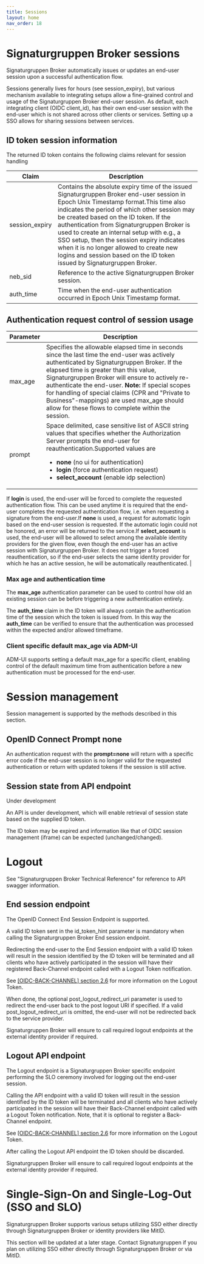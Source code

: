 ```yaml
---
title: Sessions
layout: home
nav_order: 18
---
```


# Signaturgruppen Broker sessions
Signaturgruppen Broker automatically issues or updates an end-user session upon a successful authentication flow.

Sessions generally lives for hours (see session_expiry), but various mechanism available to integrating setups allow a fine-grained control and usage of the Signaturgruppen Broker end-user session.
As default, each integrating client (OIDC client_id), has their own end-user session with the end-user which is not shared across other clients or services. Setting up a SSO allows for sharing sessions between services. 

## ID token session information

The returned ID token contains the following claims relevant for session handling

| Claim | Description |
| --- | --- |
| session\_expiry | Contains the absolute expiry time of the issued Signaturgruppen Broker end-user session in Epoch Unix Timestamp format.This time also indicates the period of which other session may be created based on the ID token. If the authentication from Signaturgruppen Broker is used to create an internal setup with e.g., a SSO setup, then the session expiry indicates when it is no longer allowed to create new logins and session based on the ID token issued by Signaturgruppen Broker. |
| neb\_sid | Reference to the active Signaturgruppen Broker session. |
| auth\_time | Time when the end-user authentication occurred in Epoch Unix Timestamp format. |


## Authentication request control of session usage

| **Parameter**| **Description**|
| --- | --- |
| max\_age | Specifies the allowable elapsed time in seconds since the last time the end-user was actively authenticated by Signaturgruppen Broker. If the elapsed time is greater than this value, Signaturgruppen Broker will ensure to actively re-authenticate the end-user. **Note:** If special scopes for handling of special claims (CPR and "Private to Business"-mappings) are used max\_age should allow for these flows to complete within the session. |
| prompt | Space delimited, case sensitive list of ASCII string values that specifies whether the Authorization Server prompts the end-user for reauthentication.Supported values are <ul><li>**none** (no ui for authentication)</li><li>**login** (force authentication request)</li><li>**select\_account** (enable idp selection)</li></ul> |

If **login** is used, the end-user will be forced to complete the requested authentication flow. This can be used anytime it is required that the end-user completes the requested authentication flow, i.e. when requesting a signature from the end-user.If **none** is used, a request for automatic login based on the end-user session is requested. If the automatic login could not be honored, an error will be returned to the service.If **select\_account** is used, the end-user will be allowed to select among the available identity providers for the given flow, even though the end-user has an active session with Signaturgruppen Broker. It does not trigger a forced reauthentication, so if the end-user selects the same identity provider for which he has an active session, he will be automatically reauthenticated. |

### Max age and authentication time

The **max\_age** authentication parameter can be used to control how old an existing session can be before triggering a new authentication entirely.

The **auth\_time** claim in the ID token will always contain the authentication time of the session which the token is issued from. In this way the **auth\_time** can be verified to ensure that the authentication was processed within the expected and/or allowed timeframe.

### Client specific default max\_age via ADM-UI

ADM-UI supports setting a default max\_age for a specific client, enabling control of the default maximum time from authentication before a new authentication must be processed for the end-user.

# Session management

Session management is supported by the methods described in this section.

## OpenID Connect Prompt none

An authentication request with the **prompt=none** will return with a specific error code if the end-user session is no longer valid for the requested authentication or return with updated tokens if the session is still active.

## Session state from API endpoint

Under development

An API is under development, which will enable retrieval of session state based on the supplied ID token.

The ID token may be expired and information like that of OIDC session management (iframe) can be expected (unchanged/changed).

# Logout

See "Signaturgruppen Broker Technical Reference" for reference to API swagger information.

## End session endpoint

The OpenID Connect End Session Endpoint is supported.

A valid ID token sent in the id\_token\_hint parameter is mandatory when calling the Signaturgruppen Broker End session endpoint.

Redirecting the end-user to the End Session endpoint with a valid ID token will result in the session identified by the ID token will be terminated and all clients who have actively participated in the session will have their registered Back-Channel endpoint called with a Logout Token notification.

See [[OIDC-BACK-CHANNEL] section 2.6](https://openid.net/specs/openid-connect-backchannel-1_0.html#Validation) for more information on the Logout Token.

When done, the optional post\_logout\_redirect\_uri parameter is used to redirect the end-user back to the post logout URI if specified. If a valid post\_logout\_redirect\_uri is omitted, the end-user will not be redirected back to the service provider.

Signaturgruppen Broker will ensure to call required logout endpoints at the external identity provider if required.

## Logout API endpoint

The Logout endpoint is a Signaturgruppen Broker specific endpoint performing the SLO ceremony involved for logging out the end-user session.

Calling the API endpoint with a valid ID token will result in the session identified by the ID token will be terminated and all clients who have actively participated in the session will have their Back-Channel endpoint called with a Logout Token notification. Note, that it is optional to register a Back-Channel endpoint.

See [[OIDC-BACK-CHANNEL] section 2.6](https://openid.net/specs/openid-connect-backchannel-1_0.html#Validation) for more information on the Logout Token.

After calling the Logout API endpoint the ID token should be discarded.

Signaturgruppen Broker will ensure to call required logout endpoints at the external identity provider if required.

# Single-Sign-On and Single-Log-Out (SSO and SLO)

Signaturgruppen Broker supports various setups utilizing SSO either directly through Signaturgruppen Broker or identity providers like MitID.

This section will be updated at a later stage. Contact Signaturgruppen if you plan on utilizing SSO either directly through Signaturgruppen Broker or via MitID.

